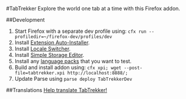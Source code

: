 #TabTrekker
Explore the world one tab at a time with this Firefox addon.

##Development
1. Start Firefox with a separate dev profile using: `cfx run --profiledir=~/firefox-dev/profiles/dev`
2. Install [Extension Auto-Installer](https://addons.mozilla.org/en-US/firefox/addon/autoinstaller/).
3. Install [Locale Switcher](https://addons.mozilla.org/en-US/firefox/addon/locale-switcher/).
4. Install [Simple Storage Editor](https://addons.mozilla.org/en-US/firefox/addon/simple-storage-editor-for-a/).
5. Install any [language packs](https://addons.mozilla.org/en-US/firefox/language-tools/) that you want to test.
6. Build and install addon using: `cfx xpi; wget --post-file=tabtrekker.xpi http://localhost:8888/;`
7. Update Parse using `parse deploy TabTrekkerDev`

##Translations
[Help translate TabTrekker!](https://gowong.oneskyapp.com/collaboration/project?id=47644)
